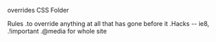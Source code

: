 overrides CSS Folder

Rules
    .to override anything at all that has gone before it
    .Hacks -- ie8,
    .!important
    .@media for whole site